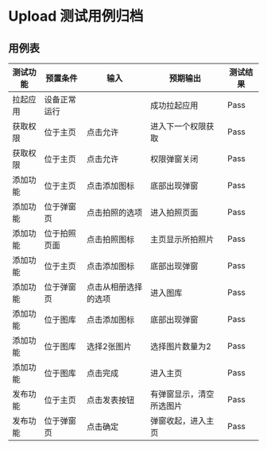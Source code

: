 # Upload 测试用例归档

## 用例表

|测试功能|预置条件|输入|预期输出|测试结果|
|--------------------------------|--------------------------------|--------------------------------|--------------------------------|--------------------------------|
|拉起应用|	设备正常运行|		|成功拉起应用|Pass|
|获取权限|	位于主页|	点击允许|	进入下一个权限获取|Pass|
|获取权限|	位于主页|	点击允许|	权限弹窗关闭|Pass|
|添加功能|	位于主页|   点击添加图标|   底部出现弹窗|Pass|
|添加功能|	位于弹窗页|   点击拍照的选项|   进入拍照页面|Pass|
|添加功能|	位于拍照页面|   点击拍照图标|   主页显示所拍照片|Pass|
|添加功能|	位于主页|   点击添加图标|   底部出现弹窗|Pass|
|添加功能|	位于弹窗页|   点击从相册选择的选项|   进入图库|Pass|
|添加功能|	位于图库|   点击添加图标|   底部出现弹窗|Pass|
|添加功能|	位于图库|   选择2张图片|   选择图片数量为2|Pass|
|添加功能|	位于图库|   点击完成|   进入主页|Pass|
|发布功能|	位于主页|   点击发表按钮|   有弹窗显示，清空所选图片|Pass|
|发布功能|	位于弹窗页|   点击确定|	弹窗收起，进入主页|Pass|